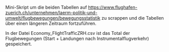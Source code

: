 Mini-Skript um die beiden Tabellen auf https://www.flughafen-zuerich.ch/unternehmen/laerm-politik-und-umwelt/flugbewegungen/bewegungsstatistik zu scrappen und die Tabellen über einen längeren Zeitraum fortzuführen.

In der Datei Economy_FlightTrafficZRH.csv ist das Total der Flugbewegungen (Start + Landungen nach Instrumentalflugverkehr) gespeichert.
